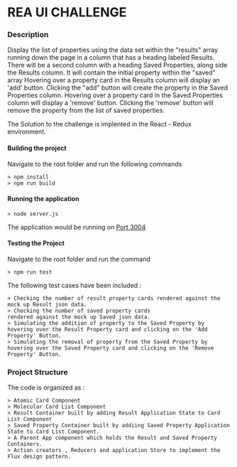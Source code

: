 # REA UI CHALLENGE

### Description  

Display the list of properties using the data set within the "results" array running down the page in a column that has a heading labeled Results. There will be a second column with a heading Saved Properties, along side the Results column. It will contain the initial property within the "saved" array
Hovering over a property card in the Results column will display an 'add' button. Clicking the "add" button will create the property in the Saved Properties column. Hovering over a property card in the Saved Properties column will display a 'remove' button. Clicking the 'remove' button will remove the property from the list of saved properties.

The Solution to the challenge is implented in the React - Redux environment.

#### Building the project

Navigate to the root folder and run the following commands

```
> npm install 
> npm run build
```

#### Running the application 

```
> node server.js 
```

The application would be running on [Port 3004](http://localhost:3004)

#### Testing the Project 

Navigate to the root folder and run the command 

```
> npm run test 
```

The following test cases have been included :

```
> Checking the number of result property cards rendered against the mock up Result json data. 
> Checking the number of saved property cards 
rendered against the mock up Saved json data. 
> Simulating the addition of property to the Saved Property by hovering over the Result Property card and clicking on the 'Add Property' Button. 
> Simulating the removal of property from the Saved Property by hovering over the Saved Property card and clicking on the 'Remove Property' Button. 
```

### Project Structure 

The code is organized as : 

```
> Atomic Card Component
> Molecular Card List Component 
> Result Container built by adding Result Application State to Card List Component
> Saved Property Container built by addiing Saved Property Application State to Card List Component. 
> A Parent App component which holds the Result and Saved Property Containers. 
> Action creators , Reducers and application Store to implement the Flux design pattern. 
```













